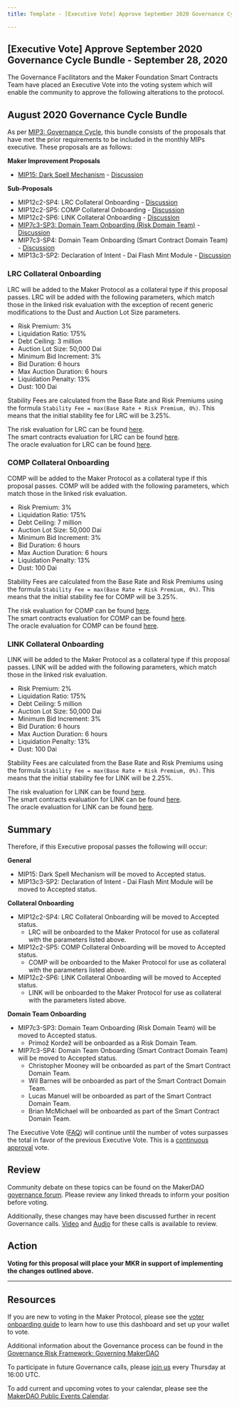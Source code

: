 ```yaml
---
title: Template - [Executive Vote] Approve September 2020 Governance Cycle Bundle - September 28, 2020

---
```

## [Executive Vote] Approve September 2020 Governance Cycle Bundle - September 28, 2020

The Governance Facilitators and the Maker Foundation Smart Contracts Team have placed an Executive Vote into the voting system which will enable the community to approve the following alterations to the protocol.

## August 2020 Governance Cycle Bundle

As per [MIP3: Governance Cycle](https://github.com/makerdao/mips/blob/master/MIP3/mip3.md), this bundle consists of the proposals that have met the prior requirements to be included in the monthly MIPs executive. These proposals are as follows:

**Maker Improvement Proposals**  
- [MIP15: Dark Spell Mechanism](https://github.com/makerdao/mips/blob/RFC/MIP15/mip15.md) - [Discussion](https://forum.makerdao.com/t/mip15-dark-spell-mechanism/2578)

**Sub-Proposals**  
- MIP12c2-SP4: LRC Collateral Onboarding - [Discussion](https://forum.makerdao.com/t/mip12c2-sp4-domain-work-requirements-for-lrc/3558)
- MIP12c2-SP5: COMP Collateral Onboarding - [Discussion](https://forum.makerdao.com/t/mip12c2-sp5-comp-collateral-onboarding/4065)
- MIP12c2-SP6: LINK Collateral Onboarding - [Discussion](https://forum.makerdao.com/t/mip12c2-sp6-link-collateral-onboarding/4066)
- [MIP7c3-SP3: Domain Team Onboarding (Risk Domain Team)](https://github.com/makerdao/mips/blob/RFC/MIP7/MIP7c3-Subproposals/MIP7c3-SP3.md) - [Discussion](https://forum.makerdao.com/t/mip7c3-sp3-domain-team-onboarding-risk-domain-team/4050)
- MIP7c3-SP4: Domain Team Onboarding (Smart Contract Domain Team) - [Discussion](https://forum.makerdao.com/t/mip7c3-sp4-domain-team-onboarding-smart-contract-domain-team/4057)
- MIP13c3-SP2: Declaration of Intent - Dai Flash Mint Module - [Discussion](https://forum.makerdao.com/t/mip13c3-sp2-declaration-of-intent-dai-flash-mint-module/3635)

### LRC Collateral Onboarding

LRC will be added to the Maker Protocol as a collateral type if this proposal passes. LRC will be added with the following parameters, which match those in the linked risk evaluation with the exception of recent generic modifications to the Dust and Auction Lot Size parameters.

* Risk Premium: 3%
* Liquidation Ratio: 175%
* Debt Ceiling: 3 million
* Auction Lot Size: 50,000 Dai
* Minimum Bid Increment: 3%
* Bid Duration: 6 hours
* Max Auction Duration: 6 hours
* Liquidation Penalty: 13%
* Dust: 100 Dai

Stability Fees are calculated from the Base Rate and Risk Premiums using the formula `Stability Fee = max(Base Rate + Risk Premium, 0%)`. This means that the initial stability fee for LRC will be 3.25%.

The risk evaluation for LRC can be found [here](https://forum.makerdao.com/t/lrc-collateral-onboarding-risk-evaluation/3549).  
The smart contracts evaluation for LRC can be found [here](https://forum.makerdao.com/t/lrc-erc20-token-sc-domain-team-assessment/3471).  
The oracle evaluation for LRC can be found [here](https://forum.makerdao.com/t/mip10c3-sp5-proposal-lrcusd-oracle-collateral-onboarding-oracle-assessment/3540).  

### COMP Collateral Onboarding

COMP will be added to the Maker Protocol as a collateral type if this proposal passes. COMP will be added with the following parameters, which match those in the linked risk evaluation.

* Risk Premium: 3%
* Liquidation Ratio: 175%
* Debt Ceiling: 7 million
* Auction Lot Size: 50,000 Dai
* Minimum Bid Increment: 3%
* Bid Duration: 6 hours
* Max Auction Duration: 6 hours
* Liquidation Penalty: 13%
* Dust: 100 Dai

Stability Fees are calculated from the Base Rate and Risk Premiums using the formula `Stability Fee = max(Base Rate + Risk Premium, 0%)`. This means that the initial stability fee for COMP will be 3.25%.

The risk evaluation for COMP can be found [here](https://forum.makerdao.com/t/comp-collateral-onboarding-risk-evaluation/4049).  
The smart contracts evaluation for COMP can be found [here](https://forum.makerdao.com/t/comp-erc20-token-smart-contract-domain-community-assessment/3587).  
The oracle evaluation for COMP can be found [here](https://forum.makerdao.com/t/mip10c3-sp9-proposal-compusd-oracle-collateral-onboarding-oracle-assessment/4045).  

### LINK Collateral Onboarding

LINK will be added to the Maker Protocol as a collateral type if this proposal passes. LINK will be added with the following parameters, which match those in the linked risk evaluation.

* Risk Premium: 2%
* Liquidation Ratio: 175%
* Debt Ceiling: 5 million
* Auction Lot Size: 50,000 Dai
* Minimum Bid Increment: 3%
* Bid Duration: 6 hours
* Max Auction Duration: 6 hours
* Liquidation Penalty: 13%
* Dust: 100 Dai

Stability Fees are calculated from the Base Rate and Risk Premiums using the formula `Stability Fee = max(Base Rate + Risk Premium, 0%)`. This means that the initial stability fee for LINK will be 2.25%.

The risk evaluation for LINK can be found [here](https://forum.makerdao.com/t/link-collateral-onboarding-risk-evaluation/4047).  
The smart contracts evaluation for LINK can be found [here](https://forum.makerdao.com/t/link-erc20-token-smart-contract-technical-assessment/3467).  
The oracle evaluation for LINK can be found [here](https://forum.makerdao.com/t/mip10c3-sp8-proposal-linkusd-oracle-collateral-onboarding-oracle-assessment/4039).  

## Summary

Therefore, if this Executive proposal passes the following will occur:

**General**
- MIP15: Dark Spell Mechanism will be moved to Accepted status.
- MIP13c3-SP2: Declaration of Intent - Dai Flash Mint Module will be moved to Accepted status.

**Collateral Onboarding**
- MIP12c2-SP4: LRC Collateral Onboarding will be moved to Accepted status.
	- LRC will be onboarded to the Maker Protocol for use as collateral with the parameters listed above.
- MIP12c2-SP5: COMP Collateral Onboarding will be moved to Accepted status.
	- COMP will be onboarded to the Maker Protocol for use as collateral with the parameters listed above.
- MIP12c2-SP6: LINK Collateral Onboarding will be moved to Accepted status.
	- LINK will be onboarded to the Maker Protocol for use as collateral with the parameters listed above.

**Domain Team Onboarding**
- MIP7c3-SP3: Domain Team Onboarding (Risk Domain Team) will be moved to Accepted status.
	- Primož Kordež will be onboarded as a Risk Domain Team. 
-  MIP7c3-SP4: Domain Team Onboarding (Smart Contract Domain Team) will be moved to Accepted status.
	- Christopher Mooney will be onboarded as part of the Smart Contract Domain Team. 
	- Wil Barnes will be onboarded as part of the Smart Contract Domain Team. 
	- Lucas Manuel will be onboarded as part of the Smart Contract Domain Team. 
	- Brian McMichael will be onboarded as part of the Smart Contract Domain Team. 


The Executive Vote ([FAQ](https://community-development.makerdao.com/makerdao-mcd-faqs/faqs#governance)) will continue until the number of votes surpasses the total in favor of the previous Executive Vote. This is a [continuous approval](https://community-development.makerdao.com/makerdao-mcd-faqs/faqs/governance#what-is-continuous-approval-voting) vote.

## Review

Community debate on these topics can be found on the MakerDAO [governance forum](https://forum.makerdao.com/). Please review any linked threads to inform your position before voting.

Additionally, these changes may have been discussed further in recent Governance calls. [Video](https://www.youtube.com/playlist?list=PLLzkWCj8ywWNq5-90-Id6VPSsrk4OWVan) and [Audio](https://soundcloud.com/makerdao/sets/governance-calls) for these calls is available to review.

## Action

**Voting for this proposal will place your MKR in support of implementing the changes outlined above.**

---

## Resources

If you are new to voting in the Maker Protocol, please see the [voter onboarding guide](https://community-development.makerdao.com/onboarding/voter-onboarding) to learn how to use this dashboard and set up your wallet to vote.

Additional information about the Governance process can be found in the [Governance Risk Framework: Governing MakerDAO](https://community-development.makerdao.com/governance/governance-risk-framework)

To participate in future Governance calls, please [join us](https://community-development.makerdao.com/governance/governance-and-risk-meetings) every Thursday at 16:00 UTC.

To add current and upcoming votes to your calendar, please see the [MakerDAO Public Events Calendar](https://calendar.google.com/calendar/embed?src=makerdao.com_3efhm2ghipksegl009ktniomdk%40group.calendar.google.com&ctz=America%2FLos_Angeles).
